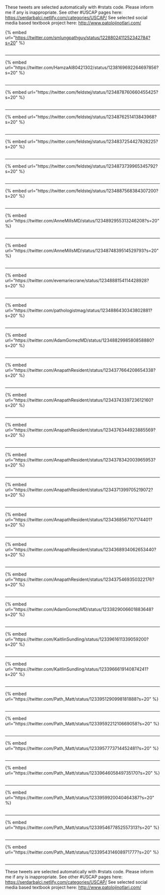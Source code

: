 

These tweets are selected automatically with #rstats code. Please inform me if any is inappropriate.
See other #USCAP pages here: https://serdarbalci.netlify.com/categories/USCAP/ 
See selected social media based textbook project here: http://www.patolojinotlari.com/

{% embed url="https://twitter.com/smlungpathguy/status/1228802411252342784?s=20" %}<br>
<br>
<hr>
{% embed url="https://twitter.com/HamzaAl80421302/status/1238169692264697856?s=20" %}<br>
<br>
<hr>
{% embed url="https://twitter.com/feldstej/status/1234878760660455425?s=20" %}<br>
<br>
<hr>
{% embed url="https://twitter.com/feldstej/status/1234876251413843968?s=20" %}<br>
<br>
<hr>
{% embed url="https://twitter.com/feldstej/status/1234837254427828225?s=20" %}<br>
<br>
<hr>
{% embed url="https://twitter.com/feldstej/status/1234873739965345792?s=20" %}<br>
<br>
<hr>
{% embed url="https://twitter.com/feldstej/status/1234887568384307200?s=20" %}<br>
<br>
<hr>
{% embed url="https://twitter.com/AnneMillsMD/status/1234892955313246208?s=20" %}<br>
<br>
<hr>
{% embed url="https://twitter.com/AnneMillsMD/status/1234874839514529793?s=20" %}<br>
<br>
<hr>
{% embed url="https://twitter.com/evemariecrane/status/1234888154114428928?s=20" %}<br>
<br>
<hr>
{% embed url="https://twitter.com/pathologistmag/status/1234886430343802881?s=20" %}<br>
<br>
<hr>
{% embed url="https://twitter.com/AdamGomezMD/status/1234882998580858880?s=20" %}<br>
<br>
<hr>
{% embed url="https://twitter.com/AnapathResident/status/1234377664208654338?s=20" %}<br>
<br>
<hr>
{% embed url="https://twitter.com/AnapathResident/status/1234374339723612160?s=20" %}<br>
<br>
<hr>
{% embed url="https://twitter.com/AnapathResident/status/1234376344923885569?s=20" %}<br>
<br>
<hr>
{% embed url="https://twitter.com/AnapathResident/status/1234378342003965953?s=20" %}<br>
<br>
<hr>
{% embed url="https://twitter.com/AnapathResident/status/1234371399705219072?s=20" %}<br>
<br>
<hr>
{% embed url="https://twitter.com/AnapathResident/status/1234368567107174401?s=20" %}<br>
<br>
<hr>
{% embed url="https://twitter.com/AnapathResident/status/1234368934062653440?s=20" %}<br>
<br>
<hr>
{% embed url="https://twitter.com/AnapathResident/status/1234375469350322176?s=20" %}<br>
<br>
<hr>
{% embed url="https://twitter.com/AdamGomezMD/status/1233829006601883648?s=20" %}<br>
<br>
<hr>
{% embed url="https://twitter.com/KaitlinSundling/status/1233961611339059200?s=20" %}<br>
<br>
<hr>
{% embed url="https://twitter.com/KaitlinSundling/status/1233966619140874241?s=20" %}<br>
<br>
<hr>
{% embed url="https://twitter.com/Path_Matt/status/1233951290998181888?s=20" %}<br>
<br>
<hr>
{% embed url="https://twitter.com/Path_Matt/status/1233959221210669058?s=20" %}<br>
<br>
<hr>
{% embed url="https://twitter.com/Path_Matt/status/1233957773714452481?s=20" %}<br>
<br>
<hr>
{% embed url="https://twitter.com/Path_Matt/status/1233964605849735170?s=20" %}<br>
<br>
<hr>
{% embed url="https://twitter.com/Path_Matt/status/1233959920040464387?s=20" %}<br>
<br>
<hr>
{% embed url="https://twitter.com/Path_Matt/status/1233954677852557313?s=20" %}<br>
<br>
<hr>
{% embed url="https://twitter.com/Path_Matt/status/1233954314608971777?s=20" %}<br>
<br>
<hr>


These tweets are selected automatically with #rstats code. Please inform me if any is inappropriate.
See other #USCAP pages here: https://serdarbalci.netlify.com/categories/USCAP/ 
See selected social media based textbook project here: http://www.patolojinotlari.com/
